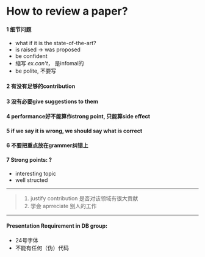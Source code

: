 # How to review a paper?

#### 1 细节问题
- what if it is the state-of-the-art?
- is raised -> was proposed
- be confident 
- 缩写 *ex.can't*， 是infomal的
- be polite, 不要写

#### 2 有没有足够的contribution

#### 3 没有必要give suggestions to them

#### 4 performance好不能算作strong point, 只能算side effect

#### 5 if we say it is wrong, we should say what is correct

#### 6 不要把重点放在grammer纠错上

#### 7 Strong points: ?
- interesting topic
- well structed

---

> 1. justify contribution 是否对该领域有很大贡献
> 2. 学会 aprreciate 别人的工作

---

#### Presentation Requirement in DB group:
* 24号字体
* 不能有任何（伪）代码 

